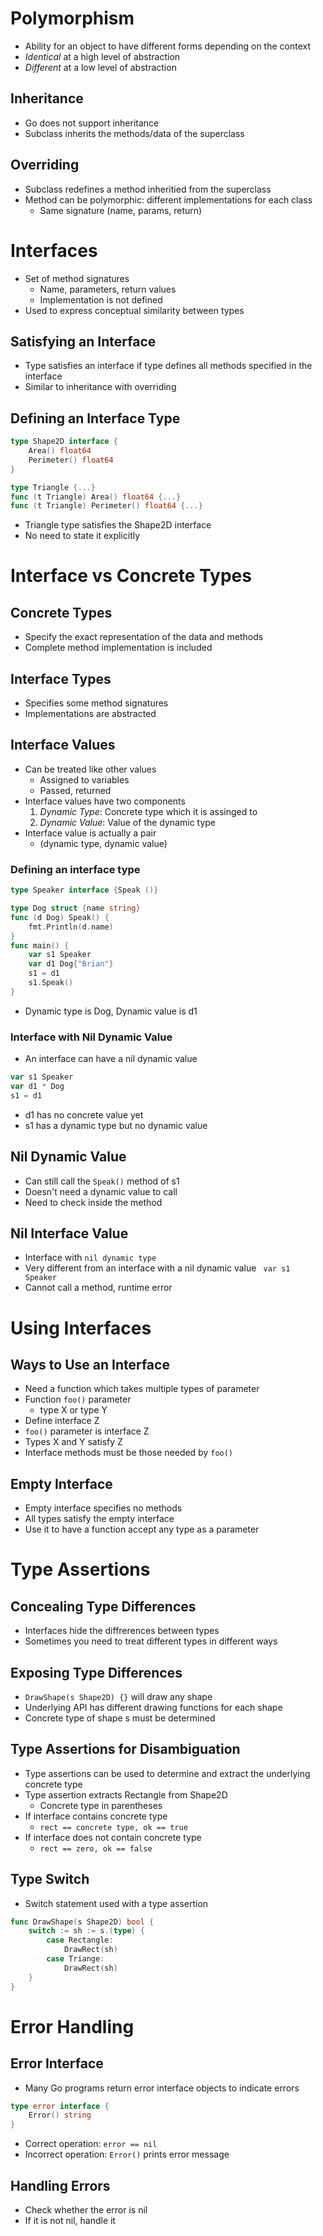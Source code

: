 # Polymorphism
- Ability for an object to have different forms depending on the context
- *Identical* at a high level of abstraction
- *Different* at a low level of abstraction

## Inheritance
- Go does not support inheritance
- Subclass inherits the methods/data of the superclass

## Overriding
- Subclass redefines a method inheritied from the superclass
- Method can be polymorphic: different implementations for each class
    - Same signature (name, params, return)

# Interfaces
- Set of method signatures
    - Name, parameters, return values
    - Implementation is not defined
- Used to express conceptual similarity between types

## Satisfying an Interface
- Type satisfies an interface if type defines all methods specified in the interface
- Similar to inheritance with overriding

## Defining an Interface Type
```go
type Shape2D interface {
    Area() float64
    Perimeter() float64
}

type Triangle {...}
func (t Triangle) Area() float64 {...}
func (t Triangle) Perimeter() float64 {...}
```
- Triangle type satisfies the Shape2D interface
- No need to state it explicitly

# Interface vs Concrete Types

## Concrete Types
- Specify the exact representation of the data and methods
- Complete method implementation is included

## Interface Types
- Specifies some method signatures
- Implementations are abstracted

## Interface Values
- Can be treated like other values
    - Assigned to variables
    - Passed, returned
- Interface values have two components
    1. *Dynamic Type*: Concrete type which it is assinged to
    2. *Dynamic Value*: Value of the dynamic type
- Interface value is actually a pair
    - (dynamic type, dynamic value)

### Defining an interface type
```go
type Speaker interface {Speak ()}

type Dog struct {name string}
func (d Dog) Speak() {
    fmt.Println(d.name)
}
func main() {
    var s1 Speaker
    var d1 Dog{"Brian"}
    s1 = d1
    s1.Speak()
}
```
- Dynamic type is Dog, Dynamic value is d1

### Interface with Nil Dynamic Value
- An interface can have a nil dynamic value
```go
var s1 Speaker
var d1 * Dog
s1 = d1
```
- d1 has no concrete value yet
- s1 has a dynamic type but no dynamic value

## Nil Dynamic Value
- Can still call the `Speak()` method of s1
- Doesn't need a dynamic value to call
- Need to check inside the method

## Nil Interface Value
- Interface with `nil dynamic type`
- Very different from an interface with a nil dynamic value
` var s1 Speaker`
- Cannot call a method, runtime error

# Using Interfaces
 
## Ways to Use an Interface
- Need a function which takes multiple types of parameter
- Function `foo()` parameter
    - type X or type Y
- Define interface Z
- `foo()` parameter is interface Z
- Types X and Y satisfy Z
- Interface methods must be those needed by `foo()`

## Empty Interface
- Empty interface specifies no methods
- All types satisfy the empty interface
- Use it to have a function accept any type as a parameter

# Type Assertions

## Concealing Type Differences
- Interfaces hide the diffrerences between types
- Sometimes you need to treat different types in different ways

## Exposing Type Differences
- `DrawShape(s Shape2D) {}` will draw any shape
- Underlying API has different drawing functions for each shape
- Concrete type of shape s must be determined

## Type Assertions for Disambiguation
- Type assertions can be used to determine and extract the underlying concrete type
- Type assertion extracts Rectangle from Shape2D
    - Concrete type in parentheses
- If interface contains concrete type
    - `rect == concrete type, ok == true`
- If interface does not contain concrete type
    - `rect == zero, ok == false`

## Type Switch
- Switch statement used with a type assertion
```go
func DrawShape(s Shape2D) bool {
    switch := sh := s.(type) {
        case Rectangle:
            DrawRect(sh)
        case Triange:
            DrawRect(sh)
    }
}
```

# Error Handling

## Error Interface
- Many Go programs return error interface objects to indicate errors
```go
type error interface {
    Error() string
}
```
- Correct operation: `error == nil`
- Incorrect operation: `Error()` prints error message

## Handling Errors
- Check whether the error is nil
- If it is not nil, handle it